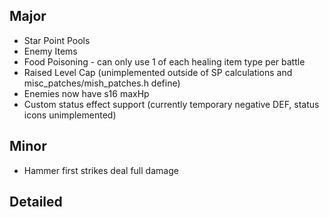 ## Major

- Star Point Pools
- Enemy Items
- Food Poisoning - can only use 1 of each healing item type per battle
- Raised Level Cap (unimplemented outside of SP calculations and misc_patches/mish_patches.h define)
- Enemies now have s16 maxHp
- Custom status effect support (currently temporary negative DEF, status icons unimplemented)

## Minor
- Hammer first strikes deal full damage

## Detailed
